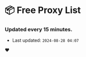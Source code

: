 # :package: Free Proxy List
### Updated every 15 minutes.

- Last updated: `2024-08-28 04:07`

:heart:
